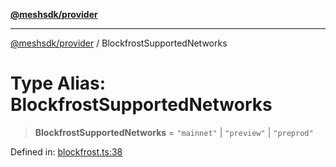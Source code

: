 [**@meshsdk/provider**](../README.md)

***

[@meshsdk/provider](../globals.md) / BlockfrostSupportedNetworks

# Type Alias: BlockfrostSupportedNetworks

> **BlockfrostSupportedNetworks** = `"mainnet"` \| `"preview"` \| `"preprod"`

Defined in: [blockfrost.ts:38](https://github.com/MeshJS/mesh/blob/1abde1553cbd7cf2cf4e40197fc0de9e4a7d0f49/packages/mesh-provider/src/blockfrost.ts#L38)
